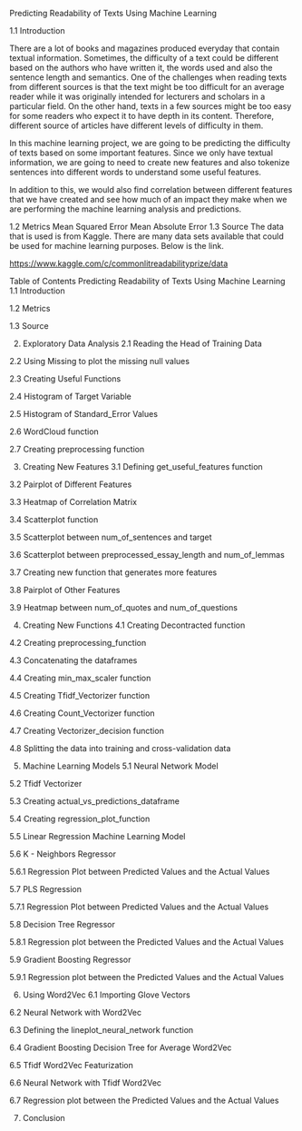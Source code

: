 
Predicting Readability of Texts Using Machine Learning

1.1 Introduction

There are a lot of books and magazines produced everyday that contain textual information. Sometimes, the difficulty of a text could be different based on the authors who have written it, the words used and also the sentence length and semantics. One of the challenges when reading texts from different sources is that the text might be too difficult for an average reader while it was originally intended for lecturers and scholars in a particular field. On the other hand, texts in a few sources might be too easy for some readers who expect it to have depth in its content. Therefore, different source of articles have different levels of difficulty in them.

In this machine learning project, we are going to be predicting the difficulty of texts based on some important features. Since we only have textual information, we are going to need to create new features and also tokenize sentences into different words to understand some useful features.

In addition to this, we would also find correlation between different features that we have created and see how much of an impact they make when we are performing the machine learning analysis and predictions.

1.2 Metrics
Mean Squared Error
Mean Absolute Error
1.3 Source
The data that is used is from Kaggle. There are many data sets available that could be used for machine learning purposes. Below is the link.

https://www.kaggle.com/c/commonlitreadabilityprize/data

Table of Contents
Predicting Readability of Texts Using Machine Learning
1.1 Introduction

1.2 Metrics

1.3 Source

2. Exploratory Data Analysis
2.1 Reading the Head of Training Data

2.2 Using Missing to plot the missing null values

2.3 Creating Useful Functions

2.4 Histogram of Target Variable

2.5 Histogram of Standard_Error Values

2.6 WordCloud function

2.7 Creating preprocessing function

3. Creating New Features
3.1 Defining get_useful_features function

3.2 Pairplot of Different Features

3.3 Heatmap of Correlation Matrix

3.4 Scatterplot function

3.5 Scatterplot between num_of_sentences and target

3.6 Scatterplot between preprocessed_essay_length and num_of_lemmas

3.7 Creating new function that generates more features

3.8 Pairplot of Other Features

3.9 Heatmap between num_of_quotes and num_of_questions

4. Creating New Functions
4.1 Creating Decontracted function

4.2 Creating preprocessing_function

4.3 Concatenating the dataframes

4.4 Creating min_max_scaler function

4.5 Creating Tfidf_Vectorizer function

4.6 Creating Count_Vectorizer function

4.7 Creating Vectorizer_decision function

4.8 Splitting the data into training and cross-validation data

5. Machine Learning Models
5.1 Neural Network Model

5.2 Tfidf Vectorizer

5.3 Creating actual_vs_predictions_dataframe

5.4 Creating regression_plot_function

5.5 Linear Regression Machine Learning Model

5.6 K - Neighbors Regressor

5.6.1 Regression Plot between Predicted Values and the Actual Values

5.7 PLS Regression

5.7.1 Regression Plot between Predicted Values and the Actual Values

5.8 Decision Tree Regressor

5.8.1 Regression plot between the Predicted Values and the Actual Values

5.9 Gradient Boosting Regressor

5.9.1 Regression plot between the Predicted Values and the Actual Values

6. Using Word2Vec
6.1 Importing Glove Vectors

6.2 Neural Network with Word2Vec

6.3 Defining the lineplot_neural_network function

6.4 Gradient Boosting Decision Tree for Average Word2Vec

6.5 Tfidf Word2Vec Featurization

6.6 Neural Network with Tfidf Word2Vec

6.7 Regression plot between the Predicted Values and the Actual Values

7. Conclusion
